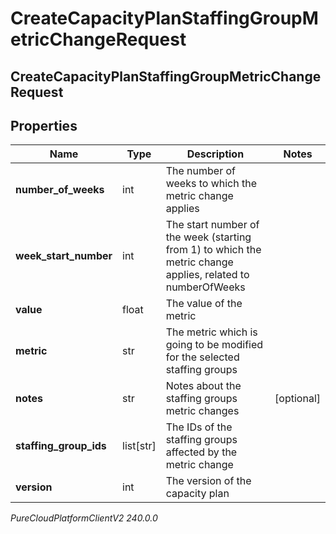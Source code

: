 # CreateCapacityPlanStaffingGroupMetricChangeRequest

## CreateCapacityPlanStaffingGroupMetricChangeRequest

## Properties

|Name | Type | Description | Notes|
|------------ | ------------- | ------------- | -------------|
| **number_of_weeks** | int | The number of weeks to which the metric change applies | |
| **week_start_number** | int | The start number of the week (starting from 1) to which the metric change applies, related to numberOfWeeks | |
| **value** | float | The value of the metric | |
| **metric** | str | The metric which is going to be modified for the selected staffing groups | |
| **notes** | str | Notes about the staffing groups metric changes | [optional] |
| **staffing_group_ids** | list[str] | The IDs of the staffing groups affected by the metric change | |
| **version** | int | The version of the capacity plan | |



_PureCloudPlatformClientV2 240.0.0_
